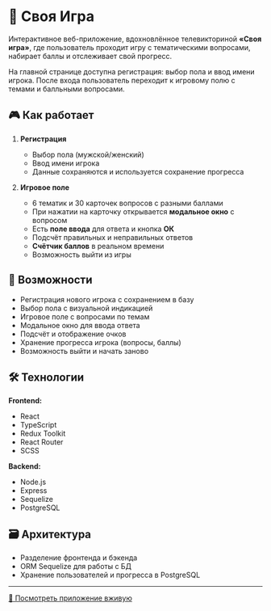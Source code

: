 # 🧠 Своя Игра

Интерактивное веб-приложение, вдохновлённое телевикториной **«Своя игра»**, где пользователь проходит игру с
тематическими вопросами, набирает баллы и отслеживает свой прогресс.

На главной странице доступна регистрация: выбор пола и ввод имени игрока. После входа пользователь переходит к игровому
полю с темами и балльными вопросами.

## 🎮 Как работает

1. **Регистрация**
    - Выбор пола (мужской/женский)
    - Ввод имени игрока
    - Данные сохраняются и используется сохранение прогресса

2. **Игровое поле**
    - 6 тематик и 30 карточек вопросов с разными баллами
    - При нажатии на карточку открывается **модальное окно** с вопросом
    - Есть **поле ввода** для ответа и кнопка **ОК**
    - Подсчёт правильных и неправильных ответов
    - **Счётчик баллов** в реальном времени
    - Возможность выйти из игры

## 🚀 Возможности

- Регистрация нового игрока с сохранением в базу
- Выбор пола с визуальной индикацией
- Игровое поле с вопросами по темам
- Модальное окно для ввода ответа
- Подсчёт и отображение очков
- Хранение прогресса игрока (вопросы, баллы)
- Возможность выйти и начать заново

## 🛠️ Технологии

**Frontend:**

- React
- TypeScript
- Redux Toolkit
- React Router
- SCSS

**Backend:**

- Node.js
- Express
- Sequelize
- PostgreSQL

## 🗃️ Архитектура

- Разделение фронтенда и бэкенда
- ORM Sequelize для работы с БД
- Хранение пользователей и прогресса в PostgreSQL

---
[🔗 Посмотреть приложение
вживую](https://svoya-igra-project-1.onrender.com/)


